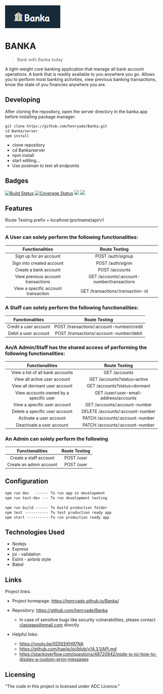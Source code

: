 
![Logo of the project](UI/images/banka-logo.png)

# BANKA
> Bank with Banka today

A light-weight core banking application that manage all bank account operations. A bank that is readily available to you anywhere you go. Allows you to perform most banking activities, view previous banking transactions, know the state of you financies anywhere you are.

## Developing

After cloning the repository, open the server directory in the banka app before installing package manager:

```shell
git clone https://github.com/henryade/Banka.git
cd Banka/server
npm install
```

- clone repository
- cd Banka/server
- npm install
- start editing...
- Use postman to test all endpoints

## Badges

[![Build Status](https://travis-ci.com/henryade/Banka.svg?branch=develop)](https://travis-ci.com/henryade/Banka)
[![Coverage Status](https://coveralls.io/repos/github/henryade/Banka/badge.svg?branch=develop)](https://coveralls.io/github/henryade/Banka?branch=develop)
<a href="https://codeclimate.com/github/henryade/Banka/maintainability"><img src="https://api.codeclimate.com/v1/badges/30d4b5e07e586ab752cc/maintainability" /></a>
<a href="https://codeclimate.com/github/henryade/Banka/test_coverage"><img src="https://api.codeclimate.com/v1/badges/30d4b5e07e586ab752cc/test_coverage" /></a>

## Features

Route Testing prefix = localhost:(portname)api/v1
***
### A User can solely perform the following functionalities:                               
|Functionalities                         | Route Testing                                |
|:--------------------------------------:|:--------------------------------------------:|
| Sign up for an account                 |POST /auth/signup                             |
| Sign into created account              |POST /auth/signin                             |
| Create a bank account                  |POST /accounts                                |
| View previous account transactions     |GET /accounts/:account-number/transactions    |
| View a specific account transaction    |GET /transactions/:transaction-id             |
  
### A Staff can solely perform the following functionalities:
|Functionalities                         | Route Testing                                |
|:--------------------------------------:|:--------------------------------------------:|
| Credit a user account                  |POST /transactions/:account-number/credit     |
| Debit a user account                   |POST /transactions/:account-number/debit      |

### An/A Admin/Staff has the shared access of performing the following functionalities:
|Functionalities                         | Route Testing                                |
|:--------------------------------------:|:--------------------------------------------:|
|View a list of all bank accounts        |GET /accounts                                 |
|View all active user account            |GET /accounts?status=active                   |
|View all dormant user account           |GET /accounts?status=dormant                  |
|View accounts owned by a specific user  |GET /user/:user-email-address/accounts        |
|View a specific user account            |GET /accounts/:account-number                 |
|Delete a specific user account          |DELETE /accounts/:account-number              |
|Activate a user account                 |PATCH /accounts/:account-number               |
|Deactivate a user account               |PATCH /accounts/:account-number               |

### An Admin can solely perform the following
|Functionalities                         | Route Testing                                |
|:--------------------------------------:|:--------------------------------------------:|
| Create a staff account                 |POST /user                                    |
| Create an admin account                |POST /user                                    |

## Configuration

```
npm run dev   ------ To run app in development
npm run test-dev --- To run development testing

npm run build ------ To build production folder
npm test ----------- To test production ready app
npm start -----------To run production ready app
```

## Technologies Used

*   Nodejs
*   Express
*   joi - validation
*   Eslint - airbnb style
*   Babel 

## Links

Project links:
- Project homepage: https://henryade.github.io/Banka/
- Repository: https://github.com/henryade/Banka

  - In case of sensitive bugs like security vulnerabilities, please contact
    clasiqaas@email.com directly.
- Helpful links:
  - https://youtu.be/0D5EEKH97NA
  - https://github.com/hapijs/joi/blob/v14.3.1/API.md
  - https://stackoverflow.com/questions/48720942/node-js-joi-how-to-display-a-custom-error-messages

## Licensing

"The code in this project is licensed under ADC Licence."

